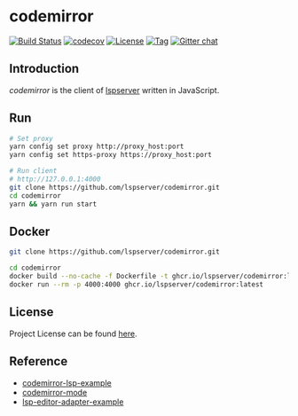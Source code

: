# codemirror

[![Build Status](https://github.com/lspserver/codemirror/workflows/CI/badge.svg?branch=main&event=push)](https://github.com/lspserver/codemirror/actions?query=workflow%3ACI)
[![codecov](https://codecov.io/gh/lspserver/codemirror/branch/main/graph/badge.svg?token=FS77A6KD37)](https://codecov.io/gh/lspserver/codemirror)
[![License](https://img.shields.io/github/license/lspserver/codemirror.svg?color=brightgreen)](https://github.com/lspserver/codemirror/blob/main/LICENSE)
[![Tag](https://img.shields.io/github/tag/lspserver/codemirror.svg?color=brightgreen)](https://github.com/lspserver/codemirror/tags)
[![Gitter chat](https://badges.gitter.im/craftslab/lspserver.png)](https://gitter.im/craftslab/lspserver)



## Introduction

*codemirror* is the client of [lspserver](https://github.com/lspserver) written in JavaScript.



## Run

```bash
# Set proxy
yarn config set proxy http://proxy_host:port
yarn config set https-proxy https://proxy_host:port

# Run client
# http://127.0.0.1:4000
git clone https://github.com/lspserver/codemirror.git
cd codemirror
yarn && yarn run start
```



## Docker

```bash
git clone https://github.com/lspserver/codemirror.git

cd codemirror
docker build --no-cache -f Dockerfile -t ghcr.io/lspserver/codemirror:latest .
docker run --rm -p 4000:4000 ghcr.io/lspserver/codemirror:latest
```



## License

Project License can be found [here](LICENSE).



## Reference

- [codemirror-lsp-example](https://github.com/wylieconlon/codemirror-lsp-example)
- [codemirror-mode](https://github.com/codemirror/CodeMirror/tree/master/mode)
- [lsp-editor-adapter-example](https://github.com/wylieconlon/lsp-editor-adapter/tree/master/example)
